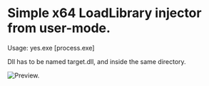 # Simple x64 LoadLibrary injector from user-mode.

Usage: yes.exe [process.exe]

Dll has to be named target.dll, and inside the same directory.

![Preview.](https://i.imgur.com/UixWXIh.png)
